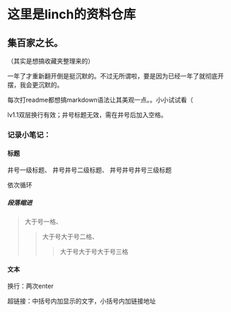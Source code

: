 # 这里是linch的资料仓库



## 集百家之长。


（其实是想搞收藏夹整理来的）


一年了才重新翻开倒是挺沉默的。不过无所谓啦，要是因为已经一年了就彻底开摆，我会更沉默的。


每次打readme都想搞markdown语法让其美观一点。。小小试试看（


lv1.1双层换行有效；井号标题无效，需在井号后加入空格。


### 记录小笔记：


#### 标题


井号一级标题、
井号井号二级标题、
井号井号井号三级标题


依次循环


##### 段落缩进


> 大于号一格、
>> 大于号大于号二格、
>>> 大于号大于号大于号三格

#### 文本


换行：两次enter


超链接：中括号内加显示的文字，小括号内加链接地址

